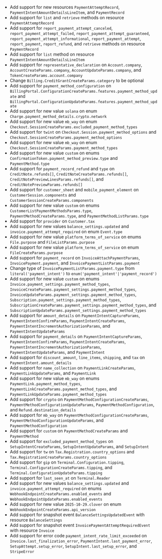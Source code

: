 * Add support for new resources `PaymentAttemptRecord`, `PaymentIntentAmountDetailsLineItem`, and `PaymentRecord`
* Add support for `list` and `retrieve` methods on resource `PaymentAttemptRecord`
* Add support for `report_payment_attempt_canceled`, `report_payment_attempt_failed`, `report_payment_attempt_guaranteed`, `report_payment_attempt_informational`, `report_payment_attempt`, `report_payment`, `report_refund`, and `retrieve` methods on resource `PaymentRecord`
* Add support for `list` method on resource `PaymentIntentAmountDetailsLineItem`
* Add support for `representative_declaration` on `Account.company`, `AccountCreateParams.company`, `AccountUpdateParams.company`, and `TokenCreateParams.account.company`
* Change `Billing.CreditGrantCreateParams.category` to be optional
* Add support for `payment_method_configuration` on `BillingPortal.ConfigurationCreateParams.features.payment_method_update` and `BillingPortal.ConfigurationUpdateParams.features.payment_method_update`
* Add support for new value `solana` on enum `Charge.payment_method_details.crypto.network`
* Add support for new value `mb_way` on enum `Checkout.SessionCreateParams.excluded_payment_method_types`
* Add support for `twint` on `Checkout.Session.payment_method_options` and `Checkout.SessionCreateParams.payment_method_options`
* Add support for new value `mb_way` on enum `Checkout.SessionCreateParams.payment_method_types`
* Add support for new value `custom` on enums `ConfirmationToken.payment_method_preview.type` and `PaymentMethod.type`
* Add support for `payment_record_refund` and `type` on `CreditNote.refunds[]`, `CreditNoteCreateParams.refunds[]`, `CreditNotePreviewLinesParams.refunds[]`, and `CreditNotePreviewParams.refunds[]`
* Add support for `customer_sheet` and `mobile_payment_element` on `CustomerSession.components` and `CustomerSessionCreateParams.components`
* Add support for new value `custom` on enums `CustomerListPaymentMethodsParams.type`, `PaymentMethodCreateParams.type`, and `PaymentMethodListParams.type`
* Add support for `provider` on `Customer.tax`
* Add support for new values `balance_settings.updated` and `invoice.payment_attempt_required` on enum `Event.type`
* Add support for new value `platform_terms_of_service` on enums `File.purpose` and `FileListParams.purpose`
* Add support for new value `platform_terms_of_service` on enum `FileCreateParams.purpose`
* Add support for `payment_record` on `InvoiceAttachPaymentParams`, `InvoicePayment.payment`, and `InvoicePaymentListParams.payment`
* Change type of `InvoicePaymentListParams.payment.type` from `literal('payment_intent')` to `enum('payment_intent'|'payment_record')`
* Add support for new value `custom` on enums `Invoice.payment_settings.payment_method_types`, `InvoiceCreateParams.payment_settings.payment_method_types`, `InvoiceUpdateParams.payment_settings.payment_method_types`, `Subscription.payment_settings.payment_method_types`, `SubscriptionCreateParams.payment_settings.payment_method_types`, and `SubscriptionUpdateParams.payment_settings.payment_method_types`
* Add support for `amount_details` on `PaymentIntentCaptureParams`, `PaymentIntentConfirmParams`, `PaymentIntentCreateParams`, `PaymentIntentIncrementAuthorizationParams`, and `PaymentIntentUpdateParams`
* Add support for `payment_details` on `PaymentIntentCaptureParams`, `PaymentIntentConfirmParams`, `PaymentIntentCreateParams`, `PaymentIntentIncrementAuthorizationParams`, `PaymentIntentUpdateParams`, and `PaymentIntent`
* Add support for `discount_amount`, `line_items`, `shipping`, and `tax` on `PaymentIntent.amount_details`
* Add support for `name_collection` on `PaymentLinkCreateParams`, `PaymentLinkUpdateParams`, and `PaymentLink`
* Add support for new value `mb_way` on enums `PaymentLink.payment_method_types`, `PaymentLinkCreateParams.payment_method_types`, and `PaymentLinkUpdateParams.payment_method_types`
* Add support for `crypto` on `PaymentMethodConfigurationCreateParams`, `PaymentMethodConfigurationUpdateParams`, `PaymentMethodConfiguration`, and `Refund.destination_details`
* Add support for `mb_way` on `PaymentMethodConfigurationCreateParams`, `PaymentMethodConfigurationUpdateParams`, and `PaymentMethodConfiguration`
* Add support for `custom` on `PaymentMethodCreateParams` and `PaymentMethod`
* Add support for `excluded_payment_method_types` on `SetupIntentCreateParams`, `SetupIntentUpdateParams`, and `SetupIntent`
* Add support for `tw` on `Tax.Registration.country_options` and `Tax.RegistrationCreateParams.country_options`
* Add support for `gip` on `Terminal.Configuration.tipping`, `Terminal.ConfigurationCreateParams.tipping`, and `Terminal.ConfigurationUpdateParams.tipping`
* Add support for `last_seen_at` on `Terminal.Reader`
* Add support for new values `balance_settings.updated` and `invoice.payment_attempt_required` on enums `WebhookEndpointCreateParams.enabled_events` and `WebhookEndpointUpdateParams.enabled_events`
* Add support for new value `2025-10-29.clover` on enum `WebhookEndpointCreateParams.api_version`
* Add support for snapshot event `BalanceSettingsUpdatedEvent` with resource `BalanceSettings`
* Add support for snapshot event `InvoicePaymentAttemptRequiredEvent` with resource `Invoice`
* Add support for error code `payment_intent_rate_limit_exceeded` on `Invoice.last_finalization_error`, `PaymentIntent.last_payment_error`, `SetupAttempt.setup_error`, `SetupIntent.last_setup_error`, and `StripeError`